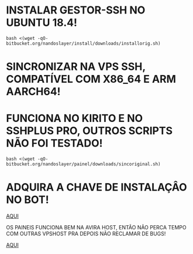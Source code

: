 # INSTALAR GESTOR-SSH NO UBUNTU 18.4!

```bash <(wget -qO- bitbucket.org/nandoslayer/install/downloads/installorig.sh)```

# SINCRONIZAR NA VPS SSH, COMPATÍVEL COM X86_64 E ARM AARCH64!
# FUNCIONA NO KIRITO E NO SSHPLUS PRO, OUTROS SCRIPTS NÃO FOI TESTADO!

```bash <(wget -qO- bitbucket.org/nandoslayer/painel/downloads/sincoriginal.sh)```

# ADQUIRA A CHAVE DE INSTALAÇÂO NO BOT!

<a href="https://t.me/gestorkeybot">AQUI</a>

OS PAINEIS FUNCIONA BEM NA AVIRA HOST, ENTÃO NÃO PERCA TEMPO COM OUTRAS VPSHOST PRA DEPOIS NÃO RECLAMAR DE BUGS!

<a href="https://www.avirahost.com.br/aff.php?aff=116">AQUI</a>
